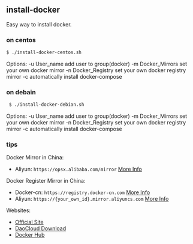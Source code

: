 
## install-docker

Easy way to install docker.

### on centos

```bash
$ ./install-docker-centos.sh
```

Options:
	-u User_name        add user to group(docker)
	-m Docker_Mirrors   set your own docker mirror
	-n Docker_Registry  set your own docker registry mirror
	-c                  automatically install docker-compose

### on debain

```bash
 $ ./install-docker-debian.sh
```

Options:
	-u User_name        add user to group(docker)
	-m Docker_Mirrors   set your own docker mirror
	-n Docker_Registry  set your own docker registry mirror
	-c                  automatically install docker-compose

### tips

Docker Mirror in China:

* Aliyun: `https://opsx.alibaba.com/mirror` [More Info](https://yq.aliyun.com/articles/110806)

Docker Register Mirror in China:

* Docker-cn: `https://registry.docker-cn.com` [More Info](https://www.docker-cn.com/registry-mirror)
* Aliyun: `https://{your_own_id}.mirror.aliyuncs.com` [More Info](https://cr.console.aliyun.com/#/accelerator)

Websites:

* [Official Site](https://www.docker.com/)
* [DaoCloud Download](http://get.daocloud.io/)
* [Docker Hub](https://hub.docker.com/)
